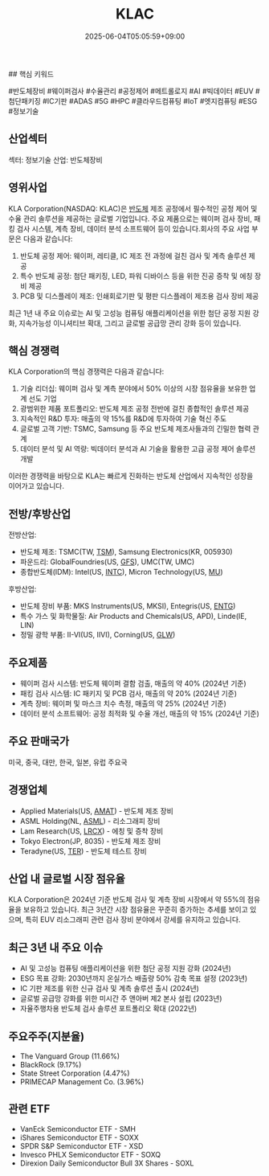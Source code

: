 ﻿---
title: "KLAC"
date: 2025-06-04T05:05:59+09:00
lastmod: 2025-06-04T05:05:59+09:00
type: docs
sidebar:
  open: true
weight: 488
---
<div style="display:none">
  <meta property="article:published_time" content="2025-06-03T20:05:59Z" />
  <meta property="article:modified_time" content="2025-06-03T20:05:59Z" />
</div>
## 핵심 키워드

#반도체장비 #웨이퍼검사 #수율관리 #공정제어 #메트롤로지 #AI #빅데이터 #EUV #첨단패키징 #IC기판 #ADAS #5G #HPC #클라우드컴퓨팅 #IoT #엣지컴퓨팅 #ESG #정보기술 

## 산업섹터

섹터: 정보기술
산업: 반도체장비

## 영위사업

KLA Corporation(NASDAQ: KLAC)은 [반도체](/industry-study/반도체/) 제조 공정에서 필수적인 공정 제어 및 수율 관리 솔루션을 제공하는 글로벌 기업입니다. 주요 제품으로는 웨이퍼 검사 장비, 패킹 검사 시스템, 계측 장비, 데이터 분석 소프트웨어 등이 있습니다.회사의 주요 사업 부문은 다음과 같습니다:

1. 반도체 공정 제어: 웨이퍼, 레티클, IC 제조 전 과정에 걸친 검사 및 계측 솔루션 제공
2. 특수 반도체 공정: 첨단 패키징, LED, 파워 디바이스 등을 위한 진공 증착 및 에칭 장비 제공
3. PCB 및 디스플레이 제조: 인쇄회로기판 및 평판 디스플레이 제조용 검사 장비 제공

최근 1년 내 주요 이슈로는 AI 및 고성능 컴퓨팅 애플리케이션을 위한 첨단 공정 지원 강화, 지속가능성 이니셔티브 확대, 그리고 글로벌 공급망 관리 강화 등이 있습니다.

## 핵심 경쟁력

KLA Corporation의 핵심 경쟁력은 다음과 같습니다:

1. 기술 리더십: 웨이퍼 검사 및 계측 분야에서 50% 이상의 시장 점유율을 보유한 업계 선도 기업
2. 광범위한 제품 포트폴리오: 반도체 제조 공정 전반에 걸친 종합적인 솔루션 제공
3. 지속적인 R&D 투자: 매출의 약 15%를 R&D에 투자하여 기술 혁신 주도
4. 글로벌 고객 기반: TSMC, Samsung 등 주요 반도체 제조사들과의 긴밀한 협력 관계
5. 데이터 분석 및 AI 역량: 빅데이터 분석과 AI 기술을 활용한 고급 공정 제어 솔루션 개발

이러한 경쟁력을 바탕으로 KLA는 빠르게 진화하는 반도체 산업에서 지속적인 성장을 이어가고 있습니다.

## 전방/후방산업

전방산업:

- 반도체 제조: TSMC(TW, [TSM](/company-analysis/tsm/)), Samsung Electronics(KR, 005930)
- 파운드리: GlobalFoundries(US, [GFS](/company-analysis/gfs/)), UMC(TW, UMC)
- 종합반도체(IDM): Intel(US, [INTC](/company-analysis/intc/)), Micron Technology(US, [MU](/company-analysis/mu/))

후방산업:

- 반도체 장비 부품: MKS Instruments(US, MKSI), Entegris(US, [ENTG](/company-analysis/entg/))
- 특수 가스 및 화학물질: Air Products and Chemicals(US, APD), Linde(IE, LIN)
- 정밀 광학 부품: II-VI(US, IIVI), Corning(US, [GLW](/company-analysis/glw/))

## 주요제품

- 웨이퍼 검사 시스템: 반도체 웨이퍼 결함 검출, 매출의 약 40% (2024년 기준)
- 패킹 검사 시스템: IC 패키지 및 PCB 검사, 매출의 약 20% (2024년 기준)
- 계측 장비: 웨이퍼 및 마스크 치수 측정, 매출의 약 25% (2024년 기준)
- 데이터 분석 소프트웨어: 공정 최적화 및 수율 개선, 매출의 약 15% (2024년 기준)

## 주요 판매국가

미국, 중국, 대만, 한국, 일본, 유럽 주요국

## 경쟁업체

- Applied Materials(US, [AMAT](/company-analysis/amat/)) - 반도체 제조 장비
- ASML Holding(NL, [ASML](/company-analysis/asml/)) - 리소그래피 장비
- Lam Research(US, [LRCX](/company-analysis/lrcx/)) - 에칭 및 증착 장비
- Tokyo Electron(JP, 8035) - 반도체 제조 장비
- Teradyne(US, [TER](/company-analysis/ter/)) - 반도체 테스트 장비

## 산업 내 글로벌 시장 점유율

KLA Corporation은 2024년 기준 반도체 검사 및 계측 장비 시장에서 약 55%의 점유율을 보유하고 있습니다. 최근 3년간 시장 점유율은 꾸준히 증가하는 추세를 보이고 있으며, 특히 EUV 리소그래피 관련 검사 장비 분야에서 강세를 유지하고 있습니다.

## 최근 3년 내 주요 이슈

- AI 및 고성능 컴퓨팅 애플리케이션을 위한 첨단 공정 지원 강화 (2024년)
- ESG 목표 강화: 2030년까지 온실가스 배출량 50% 감축 목표 설정 (2023년)
- IC 기판 제조를 위한 신규 검사 및 계측 솔루션 출시 (2024년)
- 글로벌 공급망 강화를 위한 미시간 주 앤아버 제2 본사 설립 (2023년)
- 자율주행차용 반도체 검사 솔루션 포트폴리오 확대 (2022년)

## 주요주주(지분율)

- The Vanguard Group (11.66%)
- BlackRock (9.17%)
- State Street Corporation (4.47%)
- PRIMECAP Management Co. (3.96%)

## 관련 ETF

- VanEck Semiconductor ETF - SMH
- iShares Semiconductor ETF - SOXX
- SPDR S&P Semiconductor ETF - XSD
- Invesco PHLX Semiconductor ETF - SOXQ
- Direxion Daily Semiconductor Bull 3X Shares - SOXL
